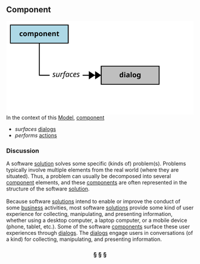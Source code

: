 ## Component

<img src="component.svg?raw=true" align="right"/>

In the context of this [Model](model.md), [component](https://github.com/nikboyd/Syntopica/blob/master/sample-domain/component.md)

* <i>surfaces</i> [dialogs](https://github.com/nikboyd/Syntopica/blob/master/sample-domain/dialog.md)
* <i>performs</i> [actions](https://github.com/nikboyd/Syntopica/blob/master/sample-domain/action.md)

### Discussion

A software [solution](https://github.com/nikboyd/Syntopica/blob/master/sample-domain/solution.md) solves some specific (kinds of) problem(s).
Problems typically involve multiple elements from the real world (where they are situated).
Thus, a problem can usually be decomposed into several [component](https://github.com/nikboyd/Syntopica/blob/master/sample-domain/component.md) elements, and these [components](https://github.com/nikboyd/Syntopica/blob/master/sample-domain/component.md)
are often represented in the structure of the software [solution](https://github.com/nikboyd/Syntopica/blob/master/sample-domain/solution.md).<br/><br/>Because software [solutions](https://github.com/nikboyd/Syntopica/blob/master/sample-domain/solution.md) intend to enable or improve the conduct of some [business](https://github.com/nikboyd/Syntopica/blob/master/sample-domain/business.md) activities,
most software [solutions](https://github.com/nikboyd/Syntopica/blob/master/sample-domain/solution.md) provide some kind of user experience for collecting, manipulating, and
presenting information, whether using a desktop computer, a laptop computer, or a mobile device
(phone, tablet, etc.). Some of the software [components](https://github.com/nikboyd/Syntopica/blob/master/sample-domain/component.md) surface these user experiences through [dialogs](https://github.com/nikboyd/Syntopica/blob/master/sample-domain/dialog.md).
The [dialogs](https://github.com/nikboyd/Syntopica/blob/master/sample-domain/dialog.md) engage users in conversations (of a kind) for collecting, manipulating, and presenting information.


<h3 align="center"><b>&sect; &sect; &sect;</b></h3>
